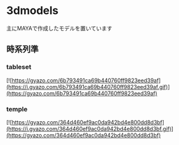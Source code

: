 # 3dmodels
主にMAYAで作成したモデルを置いています

## 時系列準
### tableset
[![https://gyazo.com/6b793491ca69b440760ff9823eed39af](https://i.gyazo.com/6b793491ca69b440760ff9823eed39af.gif)](https://gyazo.com/6b793491ca69b440760ff9823eed39af)
### temple
[![https://gyazo.com/364d460ef9ac0da942bd4e800dd8d3bf](https://i.gyazo.com/364d460ef9ac0da942bd4e800dd8d3bf.gif)](https://gyazo.com/364d460ef9ac0da942bd4e800dd8d3bf)
